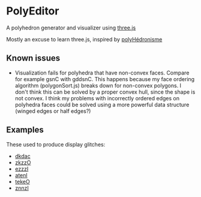 # PolyEditor

A polyhedron generator and visualizer using [three.js](https://threejs.org/)

Mostly an excuse to learn three.js, inspired by [polyHédronisme](https://levskaya.github.io/polyhedronisme/)

## Known issues

- Visualization fails for polyhedra that have non-convex faces. Compare for example gsnC with gddsnC. This happens because my face ordering algorithm (polygonSort.js) breaks down for non-convex polygons. I don't think this can be solved by a proper convex hull, since the shape is not convex. I think my problems with incorrectly ordered edges on polyhedra faces could be solved using a more powerful data structure (winged edges or half edges?)

## Examples

These used to produce display glitches:

- [dkdac](https://gyrgir.github.io/polyeditor/?p=dkdac&s=1)
- [zkzzO](https://gyrgir.github.io/polyeditor/?p=zkzzO&s=1)
- [ezzzI](https://gyrgir.github.io/polyeditor/?p=ezzzI&s=1)
- [atenI](https://gyrgir.github.io/polyeditor/?p=atenI)
- [tekeO](https://gyrgir.github.io/polyeditor/?p=tekeO)
- [znnzI](https://gyrgir.github.io/polyeditor/?p=znnzI)